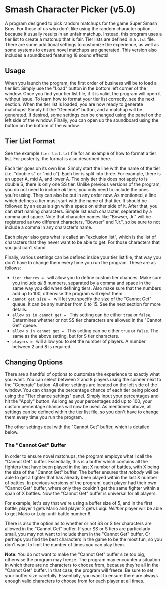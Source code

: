 # Smash Character Picker (v5.0)

A program designed to pick random matchups for the game Super Smash Bros. For those of us who don't like using the random character option, because it usually results in an unfair matchup. Instead, this program uses a tier list to create a matchup that is fair. Tier lists are defined in a `.txt` file. There are some additional settings to customize the experience, as well as some systems to ensure novel matchups are generated. This version also includes a soundboard featuring 18 sound effects!

## Usage

When you launch the program, the first order of business will be to load a tier list. Simply use the "Load" button in the bottom left corner of the window. Once you find your tier list file, if it is valid, the program will open it without issue. To learn how to format your tier list correctly, see the next section. When the tier list is loaded, you are now ready to generate matchups! Simply hit the "Generate" button, and a matchup will be generated. If desired, some settings can be changed using the panel on the left side of the window. Finally, you can open up the soundboard using the button on the bottom of the window.

## Tier List Format

See the example `tier list.txt` file for an example of how to format a tier list. For posterity, the format is also described here.

Each tier goes on its own line. Simply start the line with the name of the tier (i.e. "double s" or "mid c"). Each tier is split into three. For example, there is an upper A, mid A, and lower A. The only tier this does not apply to is double S, there is only one SS tier. Unlike previous versions of the program, you do not need to include *all* tiers, you only need to include the ones you're using. They can also be put in any order now. As mentioned, a line which defines a tier must start with the name of that tier. It should be followed by an equals sign with a space on either side of it. After that, you can start naming characters. Simple list each character, separated by a comma and space. Note that character names like "Bowser, Jr." will be registered as two different characters, "Bowser" and "Jr.", so be sure to not include a comma in any character's name.

Each player also gets what is called an "exclusion list", which is the list of characters that they never want to be able to get. For those characters that you just can't stand.

Finally, various settings can be defined inside your tier list file, that way you don't have to change them every time you run the program. These are as follows:

- `tier chances = ` will allow you to define custom tier chances. Make sure you include *all* 8 numbers, separated by a comma and space in the same way you did when defining tiers. Also make sure that the numbers add up to 100, otherwise the program will reject them.
- `cannot get size = ` will let you specify the size of the "Cannot Get" queue. It can be any number from 0 to 15. See the next section for more details.
- `allow ss in cannot get = ` This setting can be either `true` or `false`. Determines whether or not SS tier characters are allowed in the "Cannot Get" queue.
- `allow s in cannot get = ` This setting can be either `true` or `false`. The same as the above setting, but for S tier characters.
- `players = ` will allow you to set the number of players. A number between 2 and 8 is required.

## Changing Options

There are a handful of options to customize the experience to exactly what you want. You can select between 2 and 8 players using the spinner next to the "Generate" button. All other settings are located on the left side of the window. You can change the percentage chance of each tier being picked using the "Tier chance settings" panel. Simply input your percentages and hit the "Apply" button. As long as your percentages add up to 100, your custom percentage chances will now be used. As mentioned above, all settings can be defined within the tier list file, so you don't have to change them every time you run the program.

The other settings deal with the "Cannot Get" buffer, which is detailed below.

### The "Cannot Get" Buffer

In order to ensure novel matchups, the program employs what I call the "Cannot Get" buffer. Essentially, this is a buffer which contains all the fighters that have been played in the last X number of battles, with X being the size of the "Cannot Get" buffer. The buffer ensures that *nobody* will be able to get a fighter that has already been played within the last X number of battles. In previous versions of the program, each player had their own "Cannot Get" buffer, where only they couldn't get the same fighter within a span of X battles. Now the "Cannot Get" buffer is universal for all players.

For example, let's say that we're using a buffer size of 5, and in the first battle, player 1 gets Mario and player 2 gets Luigi. *Neither* player will be able to get Mario or Luigi until battle number 6.

There is also the option as to whether or not SS or S tier characters are allowed in the "Cannot Get" buffer. If your SS or S tiers are particularly small, you may not want to include them in the "Cannot Get" buffer. Or perhaps you find the best characters in the game to be the most fun, so you don't want to limit the number of times you can play them.

**Note**: You do not want to make the "Cannot Get" buffer size too big, otherwise the program may freeze. The program may encounter a situation in which there are no characters to choose from, because they're all in the "Cannot Get" buffer. In that case, the program will freeze. Be sure to set your buffer size carefully. Essentially, you want to ensure there are always enough valid characters to choose from for each player at all times.